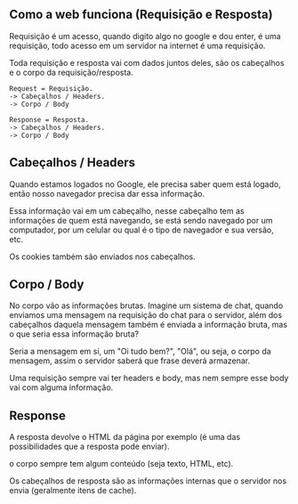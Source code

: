 ## Como a web funciona (Requisição e Resposta)

Requisição é um acesso, quando digito algo no google e dou enter, é uma requisição, todo acesso em um servidor na internet é uma requisição.

Toda requisição e resposta vai com dados juntos deles, são os cabeçalhos e o corpo da requisição/resposta.

```
Request = Requisição.
-> Cabeçalhos / Headers.
-> Corpo / Body

Response = Resposta.
-> Cabeçalhos / Headers.
-> Corpo / Body
```

## Cabeçalhos / Headers

Quando estamos logados no Google, ele precisa saber quem está logado, então nosso navegador precisa dar essa informação.

Essa informação vai em um cabeçalho, nesse cabeçalho tem as informações de quem está navegando, se está sendo navegado por um computador, por um celular ou qual é o tipo de navegador e sua versão, etc.

Os cookies também são enviados nos cabeçalhos.

## Corpo / Body

No corpo vão as informações brutas. Imagine um sistema de chat, quando enviamos uma mensagem na requisição do chat para o servidor, além dos cabeçalhos daquela mensagem também é enviada a informação bruta, mas o que seria essa informação bruta?

Seria a mensagem em si, um "Oi tudo bem?", "Olá", ou seja, o corpo da mensagem, assim o servidor saberá que frase deverá armazenar.

Uma requisição sempre vai ter headers e body, mas nem sempre esse body vai com alguma informação.

## Response

A resposta devolve o HTML da página por exemplo (é uma das possibilidades que a resposta pode enviar).

o corpo sempre tem algum conteúdo (seja texto, HTML, etc).

Os cabeçalhos de resposta são as informações internas que o servidor nos envia (geralmente itens de cache).
